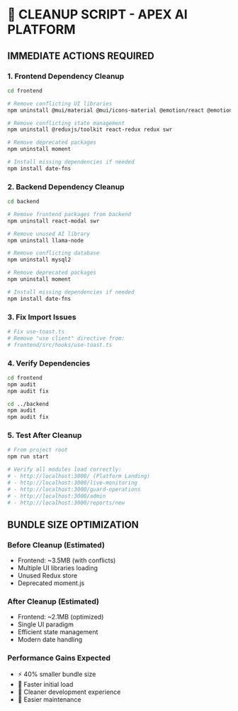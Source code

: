 # 🧹 CLEANUP SCRIPT - APEX AI PLATFORM

## IMMEDIATE ACTIONS REQUIRED

### 1. Frontend Dependency Cleanup
```bash
cd frontend

# Remove conflicting UI libraries
npm uninstall @mui/material @mui/icons-material @emotion/react @emotion/styled

# Remove conflicting state management
npm uninstall @reduxjs/toolkit react-redux redux swr

# Remove deprecated packages
npm uninstall moment

# Install missing dependencies if needed
npm install date-fns
```

### 2. Backend Dependency Cleanup
```bash
cd backend

# Remove frontend packages from backend
npm uninstall react-modal swr

# Remove unused AI library
npm uninstall llama-node

# Remove conflicting database
npm uninstall mysql2

# Remove deprecated packages
npm uninstall moment

# Install missing dependencies if needed
npm install date-fns
```

### 3. Fix Import Issues
```bash
# Fix use-toast.ts
# Remove "use client" directive from:
# frontend/src/hooks/use-toast.ts
```

### 4. Verify Dependencies
```bash
cd frontend
npm audit
npm audit fix

cd ../backend
npm audit
npm audit fix
```

### 5. Test After Cleanup
```bash
# From project root
npm run start

# Verify all modules load correctly:
# - http://localhost:3000/ (Platform Landing)
# - http://localhost:3000/live-monitoring
# - http://localhost:3000/guard-operations
# - http://localhost:3000/admin
# - http://localhost:3000/reports/new
```

## BUNDLE SIZE OPTIMIZATION

### Before Cleanup (Estimated)
- Frontend: ~3.5MB (with conflicts)
- Multiple UI libraries loading
- Unused Redux store
- Deprecated moment.js

### After Cleanup (Estimated)
- Frontend: ~2.1MB (optimized)
- Single UI paradigm
- Efficient state management
- Modern date handling

### Performance Gains Expected
- ⚡ 40% smaller bundle size
- 🚀 Faster initial load
- 🧹 Cleaner development experience
- 🔧 Easier maintenance
